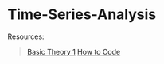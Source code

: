 # Time-Series-Analysis
Resources:<br/>
>[Basic Theory 1](https://medium.com/@varun030403/time-series-forecasting-theoretical-aspects-part-1-9adf7b1e0ce3)
>[How to Code](https://www.kaggle.com/code/prashant111/complete-guide-on-time-series-analysis-in-python)
